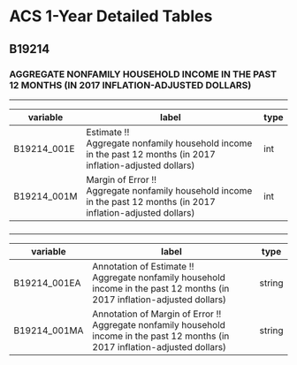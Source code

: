 # ACS 1-Year Detailed Tables

## B19214

### AGGREGATE NONFAMILY HOUSEHOLD INCOME IN THE PAST 12 MONTHS (IN 2017 INFLATION-ADJUSTED DOLLARS)

___

| variable | label | type |
| ----- | ----- | ----- |
| B19214_001E | Estimate !!<br>Aggregate nonfamily household income in the past 12 months (in 2017 inflation-adjusted dollars) | int |
| B19214_001M | Margin of Error !!<br>Aggregate nonfamily household income in the past 12 months (in 2017 inflation-adjusted dollars) | int |
### 

___

| variable | label | type |
| ----- | ----- | ----- |
| B19214_001EA | Annotation of Estimate !!<br>Aggregate nonfamily household income in the past 12 months (in 2017 inflation-adjusted dollars) | string |
| B19214_001MA | Annotation of Margin of Error !!<br>Aggregate nonfamily household income in the past 12 months (in 2017 inflation-adjusted dollars) | string |

